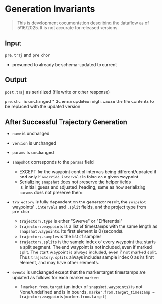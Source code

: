 # Generation Invariants

> This is development documentation describing the dataflow as of 5/16/2025. It is not accurate for released versions.
## Input
`pre.traj` and `pre.chor`
* presumed to already be schema-updated to current

## Output
`post.traj` as serialized  (file write or other response)

`pre.chor` is unchanged
    * Schema updates might cause the file contents to be replaced with the updated version



## After Successful Trajectory Generation
* `name` is unchanged
* `version` is unchanged
* `params` is unchanged
* `snapshot` corresponds to the `params` field
  * EXCEPT for the waypoint control intervals being different/updated if and only if `override_intervals` is false on a given waypoint
  * Serializing `snapshot` does not preserve the helper fields is_initial_guess and adjusted_heading, same as how serializing `params` does not preserve them
* `trajectory` is fully dependent on the generator result, the `snapshot` waypoints' `.intervals` and `.split` fields, and the project type from `pre.chor`
  * `trajectory.type` is either "Swerve" or "Differential"
  * `trajectory.waypoints` is a list of timestamps with the same length as `snapshot.waypoints`. Its first element is 0 (seconds).
  * `trajectory.samples` is the list of samples
  * `trajectory.splits` is the sample index of every waypoint that starts a split segment. The end waypoint is not included, even if marked split. The start waypoint is always included, even if not marked split. Thus `trajectory.splits` always includes sample index 0 as its first element, and may have other elements.

* `events` is unchanged except that the marker target timestamps are updated as follows for each marker `marker`:
  * If `marker.from.target` (an index of `snapshot.waypoints`) is not None/undefined and is in bounds, `marker.from.target_timestamp = trajectory.waypoints[marker.from.target]`